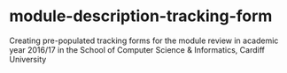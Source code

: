# module-description-tracking-form

Creating pre-populated tracking forms for the module review in academic year 2016/17 in the School of Computer Science & Informatics, Cardiff University
